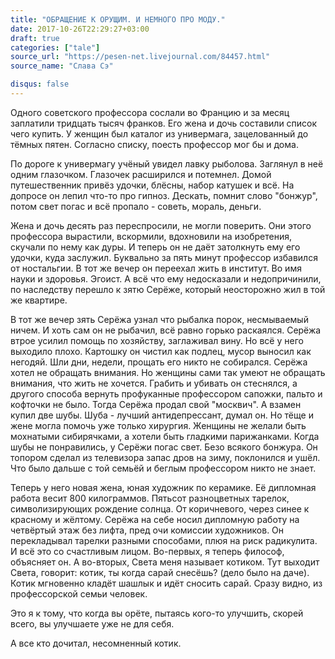 ```yaml
---
title: "ОБРАЩЕНИЕ К ОРУЩИМ. И НЕМНОГО ПРО МОДУ."
date: 2017-10-26T22:29:27+03:00
draft: true
categories: ["tale"]
source_url: "https://pesen-net.livejournal.com/84457.html"
source_name: "Слава Сэ"

disqus: false
---
```

Одного советского профессора сослали во Францию и за месяц заплатили тридцать тысяч франков. Его жена и дочь составили список чего купить. У женщин был каталог из универмага, зацелованный до тёмных пятен. Согласно списку, поесть профессор мог бы и дома.

<!--more-->

По дороге к универмагу учёный увидел лавку рыболова. Заглянул в неё одним глазочком. Глазочек расширился и потемнел. Домой путешественник привёз удочки, блёсны, набор катушек и всё. На допросе он лепил что-то про гипноз. Дескать, помнит слово "бонжур", потом свет погас и всё пропало - советь, мораль, деньги.

Жена и дочь десять раз переспросили, не могли поверить. Они этого профессора вырастили, вскормили, вдохновили на изобретения, скучали по нему как дуры. И теперь он не даёт затолкнуть ему его удочки, куда заслужил. Буквально за пять минут профессор избавился от ностальгии. В тот же вечер он переехал жить в институт. Во имя науки и здоровья. Эгоист. А всё что ему недосказали и недопричинили, по наследству перешло к зятю Серёже, который неосторожно жил в той же квартире.

В тот же вечер зять Серёжа узнал что рыбалка порок, несмываемый ничем. И хоть сам он не рыбачил, всё равно горько раскаялся. Серёжа втрое усилил помощь по хозяйству, заглаживал вину. Но всё у него выходило плохо. Картошку он чистил как подлец, мусор выносил как негодяй. Шли дни, недели, прощать его никто не собирался. Серёжа хотел не обращать внимания. Но женщины сами так умеют не обращать внимания, что жить не хочется. Грабить и убивать он стеснялся, а другого способа вернуть профуканные профессором сапожки, пальто и кофточки не было. Тогда Серёжа продал свой "москвич". А взамен купил две шубы. Шуба - лучший антидепрессант, думал он. Но тёще и жене могла помочь уже только хирургия. Женщины не желали быть мохнатыми сибирячками, а хотели быть гладкими парижанками. Когда шубы не понравились, у Серёжи погас свет. Безо всякого бонжура. Он топором сделал из телевизора запас дров на зиму, поклонился и ушёл. Что было дальше с той семьёй и беглым профессором никто не знает.

Теперь у него новая жена, юная художник по керамике. Её дипломная работа весит 800 килограммов. Пятьсот разноцветных тарелок, символизирующих рождение солнца. От коричневого, через синее к красному и жёлтому. Серёжа на себе носил дипломную работу на четвёртый этаж без лифта, пред очи комиссии художников. Он перекладывал тарелки разными способами, плюя на риск радикулита. И всё это со счастливым лицом. Во-первых, я теперь философ, объясняет он. А во-вторых, Света меня называет котиком.
Тут выходит Света, говорит: котик, ты когда сарай снесёшь? (дело было на даче). Котик мгновенно кладёт шашлык и идёт сносить сарай. Сразу видно, из профессорской семьи человек.

Это я к тому, что когда вы орёте, пытаясь кого-то улучшить, скорей всего, вы улучшаете уже не для себя.

А все кто дочитал, несомненный котик.
